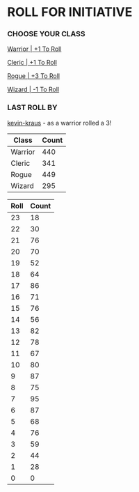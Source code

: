# ROLL FOR INITIATIVE
### CHOOSE YOUR CLASS

[Warrior | +1 To Roll](https://github.com/benjaminsampica/benjaminsampica/issues/new?title=roll%7Cwarrior&body=Just+click+%27Submit+new+issue%27.)

[Cleric | +1 To Roll](https://github.com/benjaminsampica/benjaminsampica/issues/new?title=roll%7Ccleric&body=Just+click+%27Submit+new+issue%27.)

[Rogue | +3 To Roll](https://github.com/benjaminsampica/benjaminsampica/issues/new?title=roll%7Crogue&body=Just+click+%27Submit+new+issue%27.)

[Wizard | -1 To Roll](https://github.com/benjaminsampica/benjaminsampica/issues/new?title=roll%7Cwizard&body=Just+click+%27Submit+new+issue%27.)
### LAST ROLL BY
[kevin-kraus](https://www.github.com/kevin-kraus) - as a warrior rolled a 3!

|Class|Count|
|-|-|
|Warrior|440|
|Cleric|341|
|Rogue|449|
|Wizard|295|

|Roll|Count|
|-|-|
|23|18
|22|30
|21|76
|20|70
|19|52
|18|64
|17|86
|16|71
|15|76
|14|56
|13|82
|12|78
|11|67
|10|80
|9|87
|8|75
|7|95
|6|87
|5|68
|4|76
|3|59
|2|44
|1|28
|0|0
